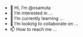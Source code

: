 - 👋 Hi, I’m @osamuta
- 👀 I’m interested in ...
- 🌱 I’m currently learning ...
- 💞️ I’m looking to collaborate on ...
- 📫 How to reach me ...

<!---
osamuta/osamuta is a ✨ special ✨ repository because its `README.md` (this file) appears on your GitHub profile.
You can click the Preview link to take a look at your changes.
--->


